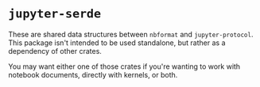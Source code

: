 # `jupyter-serde`

These are shared data structures between `nbformat` and `jupyter-protocol`. This package isn't intended to be used standalone, but rather as a dependency of other crates.

You may want either one of those crates if you're wanting to work with notebook documents, directly with kernels, or both.
